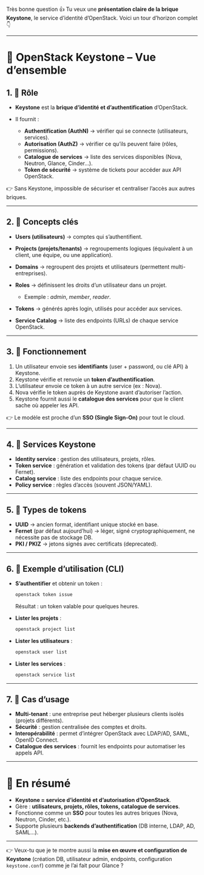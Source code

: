 Très bonne question 👍 Tu veux une **présentation claire de la brique Keystone**, le service d’identité d’OpenStack. Voici un tour d’horizon complet 👇

---

# 🔑 OpenStack Keystone – Vue d’ensemble

## 1. 🎯 Rôle

* **Keystone** est la **brique d’identité et d’authentification** d’OpenStack.
* Il fournit :

  * **Authentification (AuthN)** → vérifier qui se connecte (utilisateurs, services).
  * **Autorisation (AuthZ)** → vérifier ce qu’ils peuvent faire (rôles, permissions).
  * **Catalogue de services** → liste des services disponibles (Nova, Neutron, Glance, Cinder…).
  * **Token de sécurité** → système de tickets pour accéder aux API OpenStack.

👉 Sans Keystone, impossible de sécuriser et centraliser l’accès aux autres briques.

---

## 2. 🔹 Concepts clés

* **Users (utilisateurs)** → comptes qui s’authentifient.
* **Projects (projets/tenants)** → regroupements logiques (équivalent à un client, une équipe, ou une application).
* **Domains** → regroupent des projets et utilisateurs (permettent multi-entreprises).
* **Roles** → définissent les droits d’un utilisateur dans un projet.

  * Exemple : *admin*, *member*, *reader*.
* **Tokens** → générés après login, utilisés pour accéder aux services.
* **Service Catalog** → liste des endpoints (URLs) de chaque service OpenStack.

---

## 3. 🔹 Fonctionnement

1. Un utilisateur envoie ses **identifiants** (user + password, ou clé API) à Keystone.
2. Keystone vérifie et renvoie un **token d’authentification**.
3. L’utilisateur envoie ce token à un autre service (ex : Nova).
4. Nova vérifie le token auprès de Keystone avant d’autoriser l’action.
5. Keystone fournit aussi le **catalogue des services** pour que le client sache où appeler les API.

👉 Le modèle est proche d’un **SSO (Single Sign-On)** pour tout le cloud.

---

## 4. 🔹 Services Keystone

* **Identity service** : gestion des utilisateurs, projets, rôles.
* **Token service** : génération et validation des tokens (par défaut UUID ou Fernet).
* **Catalog service** : liste des endpoints pour chaque service.
* **Policy service** : règles d’accès (souvent JSON/YAML).

---

## 5. 🔹 Types de tokens

* **UUID** → ancien format, identifiant unique stocké en base.
* **Fernet** (par défaut aujourd’hui) → léger, signé cryptographiquement, ne nécessite pas de stockage DB.
* **PKI / PKIZ** → jetons signés avec certificats (deprecated).

---

## 6. 🔹 Exemple d’utilisation (CLI)

* **S’authentifier** et obtenir un token :

  ```bash
  openstack token issue
  ```

  Résultat : un token valable pour quelques heures.

* **Lister les projets** :

  ```bash
  openstack project list
  ```

* **Lister les utilisateurs** :

  ```bash
  openstack user list
  ```

* **Lister les services** :

  ```bash
  openstack service list
  ```

---

## 7. 🔹 Cas d’usage

* **Multi-tenant** : une entreprise peut héberger plusieurs clients isolés (projets différents).
* **Sécurité** : gestion centralisée des comptes et droits.
* **Interopérabilité** : permet d’intégrer OpenStack avec LDAP/AD, SAML, OpenID Connect.
* **Catalogue des services** : fournit les endpoints pour automatiser les appels API.

---

# 📌 En résumé

* **Keystone = service d’identité et d’autorisation d’OpenStack**.
* Gère : **utilisateurs, projets, rôles, tokens, catalogue de services**.
* Fonctionne comme un **SSO** pour toutes les autres briques (Nova, Neutron, Cinder, etc.).
* Supporte plusieurs **backends d’authentification** (DB interne, LDAP, AD, SAML…).

---

👉 Veux-tu que je te montre aussi la **mise en œuvre et configuration de Keystone** (création DB, utilisateur admin, endpoints, configuration `keystone.conf`) comme je l’ai fait pour Glance ?
